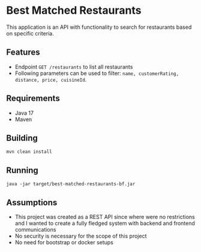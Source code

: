 # Best Matched Restaurants
This application is an API with functionality to search for restaurants based on specific criteria.

## Features
- Endpoint ```GET /restaurants``` to list all restaurants
- Following parameters can be used to filter: ```name, customerRating, distance, price, cuisineId```.

## Requirements
- Java 17
- Maven

## Building
 ```mvn clean install```

## Running
```java -jar target/best-matched-restaurants-bf.jar```

## Assumptions
- This project was created as a REST API since where were no restrictions and I wanted to create a fully fledged system with backend and frontend communications
- No security is necessary for the scope of this project
- No need for bootstrap or docker setups
